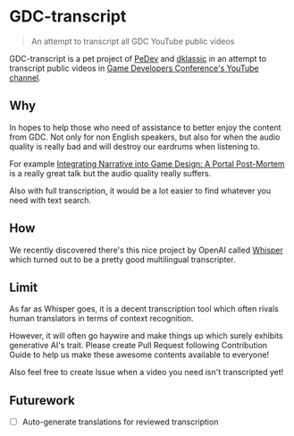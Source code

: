 # GDC-transcript

> An attempt to transcript all GDC YouTube public videos

GDC-transcript is a pet project of [PeDev](https://twitter.com/PeDev_) and [dklassic](https://twitter.com/RandomDevDK) in an attempt to transcript public videos in [Game Developers Conference's YouTube channel](https://www.youtube.com/@Gdconf).

## Why

In hopes to help those who need of assistance to better enjoy the content from GDC. Not only for non English speakers, but also for when the audio quality is really bad and will destroy our eardrums when listening to.

For example [Integrating Narrative into Game Design: A Portal Post-Mortem](https://www.youtube.com/watch?v=c2YRVWZupwo) is a really great talk but the audio quality really suffers.

Also with full transcription, it would be a lot easier to find whatever you need with text search.

## How

We recently discovered there's this nice project by OpenAI called [Whisper](https://github.com/openai/whisper) which turned out to be a pretty good multilingual transcripter.

## Limit

As far as Whisper goes, it is a decent transcription tool which often rivals human translators in terms of context recognition.

However, it will often go haywire and make things up which surely exhibits generative AI's trait. Please create Pull Request following Contribution Guide to help us make these awesome contents available to everyone!

Also feel free to create Issue when a video you need isn't transcripted yet!

## Futurework

- [ ] Auto-generate translations for reviewed transcription
